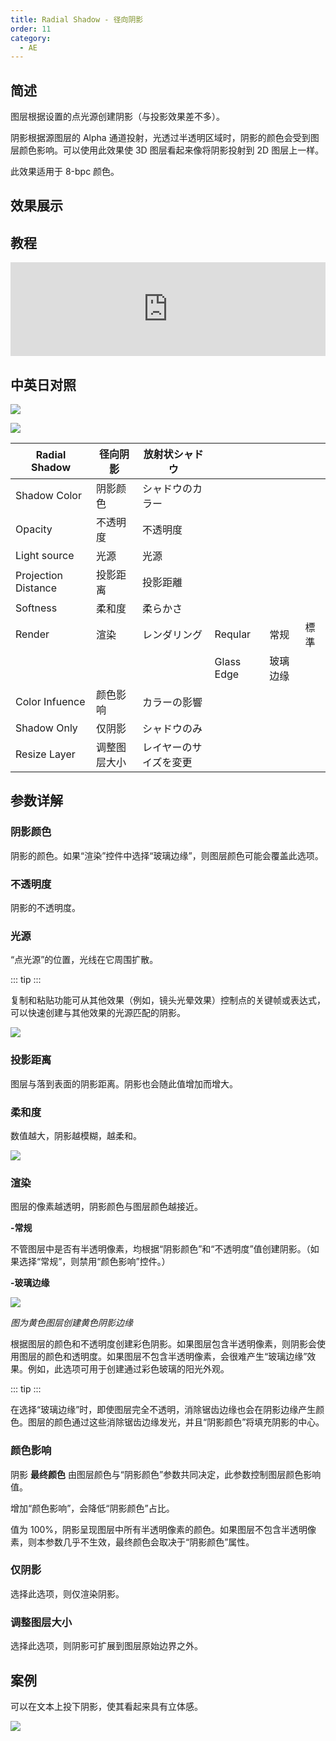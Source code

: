 ```yaml
---
title: Radial Shadow - 径向阴影
order: 11
category:
  - AE
---
```


## 简述

图层根据设置的点光源创建阴影（与投影效果差不多）。

阴影根据源图层的 Alpha 通道投射，光透过半透明区域时，阴影的颜色会受到图层颜色影响。可以使用此效果使 3D 图层看起来像将阴影投射到 2D
图层上一样。

此效果适用于 8-bpc 颜色。

## 效果展示

## 教程

<iframe src="https://player.bilibili.com/player.html?bvid=BV1e34y1X7Vj&page=96&high_quality=1" width="100%" allowfullscreen="allowfullscreen" frameborder="0"></iframe>

## 中英日对照

![](https://cdn.yuelili.com/20211226014523.png)

![](https://cdn.yuelili.com/20211226014529.png)

| Radial Shadow       | 径向阴影     | 放射状シャドウ         |            |          |      |
| ------------------- | ------------ | ---------------------- | ---------- | -------- | ---- |
| Shadow Color        | 阴影颜色     | シャドウのカラー       |            |          |      |
| Opacity             | 不透明度     | 不透明度               |            |          |      |
| Light source        | 光源         | 光源                   |            |          |      |
| Projection Distance | 投影距离     | 投影距離               |            |          |      |
| Softness            | 柔和度       | 柔らかさ               |            |          |      |
| Render              | 渲染         | レンダリング           | Reqular    | 常规     | 標準 |
|                     |              |                        | Glass Edge | 玻璃边缘 |      |
| Color Infuence      | 颜色影响     | カラーの影響           |            |          |      |
| Shadow Only         | 仅阴影       | シャドウのみ           |            |          |      |
| Resize Layer        | 调整图层大小 | レイヤーのサイズを変更 |            |          |      |

## 参数详解

### 阴影颜色

阴影的颜色。如果“渲染”控件中选择“玻璃边缘”，则图层颜色可能会覆盖此选项。

### 不透明度

阴影的不透明度。

### 光源

“点光源”的位置，光线在它周围扩散。

::: tip
:::

复制和粘贴功能可从其他效果（例如，镜头光晕效果）控制点的关键帧或表达式，可以快速创建与其他效果的光源匹配的阴影。

![](https://cdn.yuelili.com/20211226015012.png)

### 投影距离

图层与落到表面的阴影距离。阴影也会随此值增加而增大。

### 柔和度

数值越大，阴影越模糊，越柔和。

![](https://cdn.yuelili.com/20211226015037.png)

### 渲染

图层的像素越透明，阴影颜色与图层颜色越接近。

**-常规**

不管图层中是否有半透明像素，均根据“阴影颜色”和“不透明度”值创建阴影。（如果选择“常规”，则禁用“颜色影响”控件。）

**-玻璃边缘**

![](https://cdn.yuelili.com/20211226024153.png)

_图为黄色图层创建黄色阴影边缘_

根据图层的颜色和不透明度创建彩色阴影。如果图层包含半透明像素，则阴影会使用图层的颜色和透明度。如果图层不包含半透明像素，会很难产生“玻璃边缘”效果。例如，此选项可用于创建通过彩色玻璃的阳光外观。

::: tip
:::

在选择“玻璃边缘”时，即使图层完全不透明，消除锯齿边缘也会在阴影边缘产生颜色。图层的颜色通过这些消除锯齿边缘发光，并且“阴影颜色”将填充阴影的中心。

### 颜色影响

阴影 **最终颜色** 由图层颜色与“阴影颜色”参数共同决定，此参数控制图层颜色影响值。

增加“颜色影响”，会降低“阴影颜色”占比。

值为 100%，阴影呈现图层中所有半透明像素的颜色。如果图层不包含半透明像素，则本参数几乎不生效，最终颜色会取决于“阴影颜色”属性。

### 仅阴影

选择此选项，则仅渲染阴影。

### 调整图层大小

选择此选项，则阴影可扩展到图层原始边界之外。

## 案例

可以在文本上投下阴影，使其看起来具有立体感。

![](https://cdn.yuelili.com/20211226015114.png)
